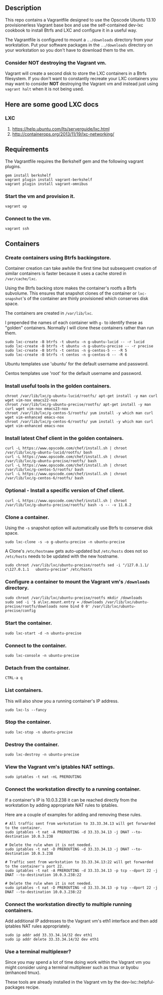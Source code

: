 
## Description

This repo contains a Vagrantfile designed to use the Opscode Ubuntu 13.10
provisionerless Vagrant base box and use the self-contained dev-lxc cookbook
to install Btrfs and LXC and configure it in a useful way.

The Vagrantfile is configured to mount a `../downloads` directory from your
workstation.  Put your software packages in the `../downloads` directory on
your workstation so you don't have to download them to the vm.

### Consider **NOT** destroying the Vagrant vm.

Vagrant will create a second disk to store the LXC containers in a Btrfs
filesystem.  If you don't want to constantly recreate your LXC containers
you may want to consider **NOT** destroying the Vagrant vm and instead just
using `vagrant halt` when it is not being used.

## Here are some good LXC  docs

### LXC

1. https://help.ubuntu.com/lts/serverguide/lxc.html
2. http://containerops.org/2013/11/19/lxc-networking/

## Requirements

The Vagrantfile requires the Berkshelf gem and the following vagrant plugins.

    gem install berkshelf
    vagrant plugin install vagrant-berkshelf
    vagrant plugin install vagrant-omnibus

### Start the vm and provision it.

    vagrant up

### Connect to the vm.

    vagrant ssh

## Containers

### Create containers using Btrfs backingstore.

Container creation can take awhile the first time but subsequent creation of
similar containers is faster because it uses a cache stored in `/var/cache/lxc`.

Using the Btrfs backing store makes the container's rootfs a Btrfs subvolume.
This ensures that snapshot clones of the container or `lxc-snapshot`'s of the
container are thinly provisioned which conserves disk space.

The containers are created in `/var/lib/lxc`.

I prepended the names of each container with `g-` to identify these as "golden"
containers.  Normally I will clone these containers rather than run them.

    sudo lxc-create -B btrfs -t ubuntu -n g-ubuntu-lucid -- -r lucid
    sudo lxc-create -B btrfs -t ubuntu -n g-ubuntu-precise -- -r precise
    sudo lxc-create -B btrfs -t centos -n g-centos-5 -- -R 5
    sudo lxc-create -B btrfs -t centos -n g-centos-6 -- -R 6

Ubuntu templates use 'ubuntu' for the default username and password.

Centos templates use 'root' for the default username and password.

### Install useful tools in the golden containers.

    chroot /var/lib/lxc/g-ubuntu-lucid/rootfs/ apt-get install -y man curl wget vim-nox emacs22-nox
    chroot /var/lib/lxc/g-ubuntu-precise/rootfs/ apt-get install -y man curl wget vim-nox emacs23-nox
    chroot /var/lib/lxc/g-centos-5/rootfs/ yum install -y which man curl wget vim-enhanced emacs-nox
    chroot /var/lib/lxc/g-centos-6/rootfs/ yum install -y which man curl wget vim-enhanced emacs-nox

### Install latest Chef client in the golden containers.

    curl -L https://www.opscode.com/chef/install.sh | chroot /var/lib/lxc/g-ubuntu-lucid/rootfs/ bash
    curl -L https://www.opscode.com/chef/install.sh | chroot /var/lib/lxc/g-ubuntu-precise/rootfs/ bash
    curl -L https://www.opscode.com/chef/install.sh | chroot /var/lib/lxc/g-centos-5/rootfs/ bash
    curl -L https://www.opscode.com/chef/install.sh | chroot /var/lib/lxc/g-centos-6/rootfs/ bash

### Optional - Install a specific version of Chef client.

    curl -L https://www.opscode.com/chef/install.sh | chroot /var/lib/lxc/g-ubuntu-precise/rootfs/ bash -s -- -v 11.8.2
	
### Clone a container.

Using the `-s` snapshot option will automatically use Btrfs to conserve disk space.

    sudo lxc-clone -s -o g-ubuntu-precise -n ubuntu-precise

A Clone's `/etc/hostname` gets auto-updated but `/etc/hosts` does not so
`/etc/hosts` needs to be updated with the new hostname.

    sudo chroot /var/lib/lxc/ubuntu-precise/rootfs sed -i "/127.0.1.1/ c\127.0.1.1   ubuntu-precise" /etc/hosts

### Configure a container to mount the Vagrant vm's `/downloads` directory.

    sudo chroot /var/lib/lxc/ubuntu-precise/rootfs mkdir /downloads
    sudo sed -i '$ a\lxc.mount.entry = /downloads /var/lib/lxc/ubuntu-precise/rootfs/downloads none bind 0 0' /var/lib/lxc/ubuntu-precise/config

### Start the container.

    sudo lxc-start -d -n ubuntu-precise

### Connect to the container.

    sudo lxc-console -n ubuntu-precise

### Detach from the container.

    CTRL-a q

### List containers.

This will also show you a running container's IP address.

    sudo lxc-ls --fancy

### Stop the container.

    sudo lxc-stop -n ubuntu-precise

### Destroy the container.

    sudo lxc-destroy -n ubuntu-precise

### View the Vagrant vm's iptables NAT settings.

    sudo iptables -t nat -nL PREROUTING

### Connect the workstation directly to a running container.

If a container's IP is 10.0.3.238 it can be reached directly from the
workstation by adding appropriate NAT rules to iptables.

Here are a couple of examples for adding and removing these rules.

    # All traffic sent from workstation to 33.33.34.13 will get forwarded to the container.
    sudo iptables -t nat -A PREROUTING -d 33.33.34.13 -j DNAT --to-destination 10.0.3.238

    # Delete the rule when it is not needed.
    sudo iptables -t nat -D PREROUTING -d 33.33.34.13 -j DNAT --to-destination 10.0.3.238

    # Traffic sent from workstation to 33.33.34.13:22 will get forwarded to the container's port 22.
    sudo iptables -t nat -A PREROUTING -d 33.33.34.13 -p tcp --dport 22 -j DNAT --to-destination 10.0.3.238:22

    # Delete the rule when it is not needed.
    sudo iptables -t nat -D PREROUTING -d 33.33.34.13 -p tcp --dport 22 -j DNAT --to-destination 10.0.3.238:22

### Connect the workstation directly to multiple running containers.

Add additional IP addresses to the Vagrant vm's eth1 interface and then add
iptables NAT rules appropriately.

    sudo ip addr add 33.33.34.14/32 dev eth1
    sudo ip addr delete 33.33.34.14/32 dev eth1

### Use a terminal multiplexer?

Since you may spend a lot of time doing work within the Vagrant vm you might
consider using a terminal multiplexer such as tmux or byobu (enhanced tmux).

These tools are already installed in the Vagrant vm by the
dev-lxc::helpful-packages recipe.
